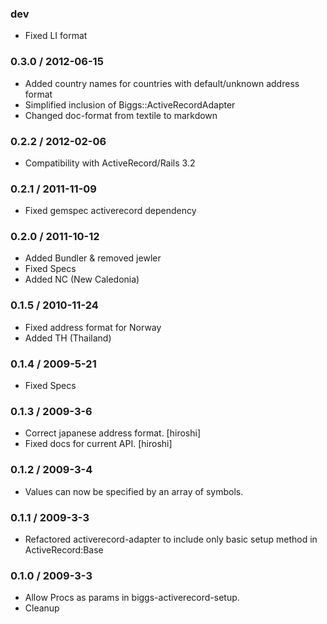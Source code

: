 ### dev

* Fixed LI format

### 0.3.0 / 2012-06-15

* Added country names for countries with default/unknown address format
* Simplified inclusion of Biggs::ActiveRecordAdapter
* Changed doc-format from textile to markdown

### 0.2.2 / 2012-02-06

* Compatibility with ActiveRecord/Rails 3.2

### 0.2.1 / 2011-11-09

* Fixed gemspec activerecord dependency

### 0.2.0 / 2011-10-12

* Added Bundler & removed jewler
* Fixed Specs
* Added NC (New Caledonia)

### 0.1.5 / 2010-11-24

* Fixed address format for Norway
* Added TH (Thailand)

### 0.1.4 / 2009-5-21

* Fixed Specs

### 0.1.3 / 2009-3-6

* Correct japanese address format. [hiroshi]
* Fixed docs for current API. [hiroshi]

### 0.1.2 / 2009-3-4

* Values can now be specified by an array of symbols.

### 0.1.1 / 2009-3-3

* Refactored activerecord-adapter to include only basic setup method in ActiveRecord:Base

### 0.1.0 / 2009-3-3

* Allow Procs as params in biggs-activerecord-setup.
* Cleanup

